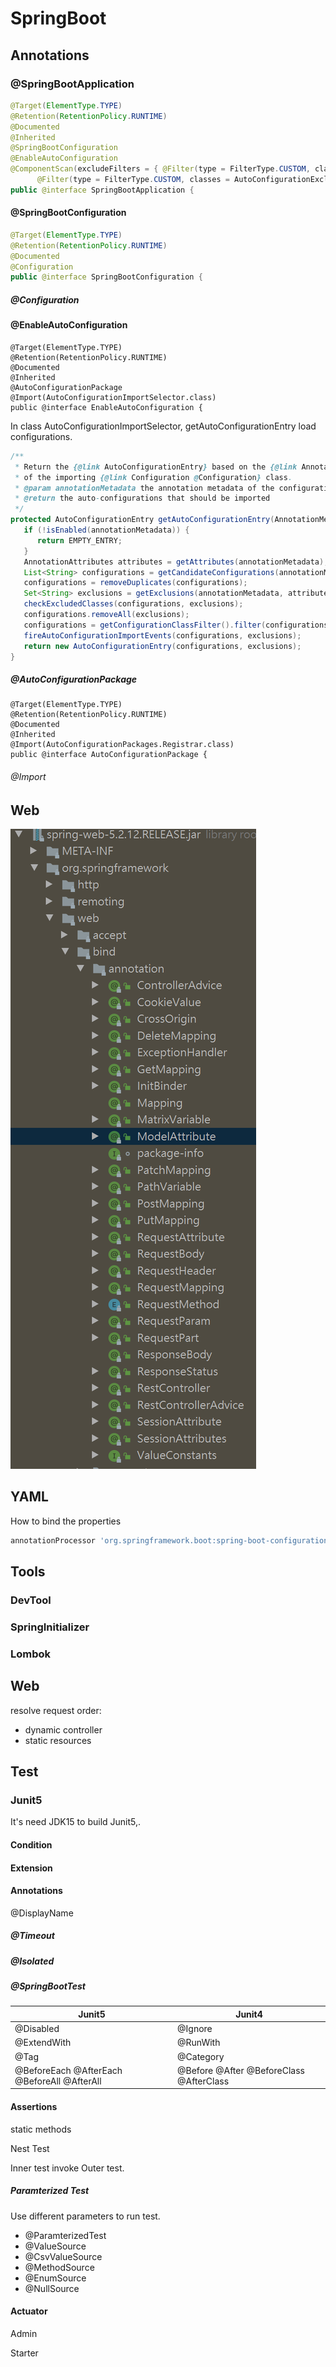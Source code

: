 # SpringBoot

## Annotations

### @SpringBootApplication

```java
@Target(ElementType.TYPE)
@Retention(RetentionPolicy.RUNTIME)
@Documented
@Inherited
@SpringBootConfiguration
@EnableAutoConfiguration
@ComponentScan(excludeFilters = { @Filter(type = FilterType.CUSTOM, classes = TypeExcludeFilter.class),
      @Filter(type = FilterType.CUSTOM, classes = AutoConfigurationExcludeFilter.class) })
public @interface SpringBootApplication {
```

#### @SpringBootConfiguration

```java
@Target(ElementType.TYPE)
@Retention(RetentionPolicy.RUNTIME)
@Documented
@Configuration
public @interface SpringBootConfiguration {
```

##### @Configuration

#### @EnableAutoConfiguration

```
@Target(ElementType.TYPE)
@Retention(RetentionPolicy.RUNTIME)
@Documented
@Inherited
@AutoConfigurationPackage
@Import(AutoConfigurationImportSelector.class)
public @interface EnableAutoConfiguration {
```

In class AutoConfigurationImportSelector, getAutoConfigurationEntry load configurations.

```java
/**
 * Return the {@link AutoConfigurationEntry} based on the {@link AnnotationMetadata}
 * of the importing {@link Configuration @Configuration} class.
 * @param annotationMetadata the annotation metadata of the configuration class
 * @return the auto-configurations that should be imported
 */
protected AutoConfigurationEntry getAutoConfigurationEntry(AnnotationMetadata annotationMetadata) {
   if (!isEnabled(annotationMetadata)) {
      return EMPTY_ENTRY;
   }
   AnnotationAttributes attributes = getAttributes(annotationMetadata);
   List<String> configurations = getCandidateConfigurations(annotationMetadata, attributes);
   configurations = removeDuplicates(configurations);
   Set<String> exclusions = getExclusions(annotationMetadata, attributes);
   checkExcludedClasses(configurations, exclusions);
   configurations.removeAll(exclusions);
   configurations = getConfigurationClassFilter().filter(configurations);
   fireAutoConfigurationImportEvents(configurations, exclusions);
   return new AutoConfigurationEntry(configurations, exclusions);
}
```

##### @AutoConfigurationPackage

```
@Target(ElementType.TYPE)
@Retention(RetentionPolicy.RUNTIME)
@Documented
@Inherited
@Import(AutoConfigurationPackages.Registrar.class)
public @interface AutoConfigurationPackage {
```

###### @Import



## Web

![springboot-web-annotation.png](https://github.com/Robinpig/Note/raw/master/images/Spring/springboot-web-annotation.png)

## YAML



How to bind the properties 

```groovy
annotationProcessor 'org.springframework.boot:spring-boot-configuration-processor'
```

## Tools

### DevTool

### SpringInitializer



### Lombok



## Web

resolve request order:

-  dynamic controller
- static resources

## Test

### Junit5

It's need JDK15 to build Junit5,.

#### Condition

#### Extension

#### Annotations

@DisplayName



##### @Timeout

##### @Isolated

##### @SpringBootTest



| Junit5                                      | Junit4                                  |
| ------------------------------------------- | --------------------------------------- |
| @Disabled                                   | @Ignore                                 |
| @ExtendWith                                 | @RunWith                                |
| @Tag                                        | @Category                               |
| @BeforeEach @AfterEach @BeforeAll @AfterAll | @Before @After @BeforeClass @AfterClass |



#### Assertions

static methods

Nest Test 

Inner test invoke Outer test.

##### Paramterized Test

Use different parameters to run test.

- @ParamterizedTest
- @ValueSource
- @CsvValueSource
- @MethodSource
- @EnumSource
- @NullSource





#### Actuator

Admin



Starter











